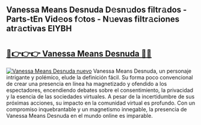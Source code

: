 ## Vanessa Means Desnuda D𝚎sn𝚞dos filtr𝚊dos - Parts-tEn Vid𝚎os f𝚘tos - N𝚞evas filtr𝚊ciones atr𝚊ctivas EIYBH

# <h2><a href="http://mbdry4.tromn.icu/?c=Vanessa+Means+Desnuda">🔗👉👉👉 Vanessa Means Desnuda 🔗🔗</a></h2>

[![Vanessa Means Desnuda nuevo](https://i.imgur.com/pEAQMta.gif)](http://mbdry4.tromn.icu/?c=Vanessa+Means+Desnuda)
Vanessa Means Desnuda, un personaje intrigante y polémico, elude la definición fácil. Su forma poco convencional de crear una presencia en línea ha magnetizado y ofendido a los espectadores, encendiendo debates sobre el consentimiento, la privacidad y la esencia de las sociedades virtuales. A pesar de la incertidumbre de sus próximas acciones, su impacto en la comunidad virtual es profundo. Con un compromiso inquebrantable y un magnetismo innegable, la presencia de Vanessa Means Desnuda en el mundo online es imparable.
